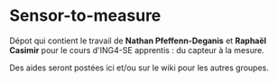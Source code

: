 # Sensor-to-measure

Dépot qui contient le travail de **Nathan Pfeffenn-Deganis** et **Raphaël Casimir** pour le cours d'ING4-SE apprentis : du capteur à la mesure.

Des aides seront postées ici et/ou sur le wiki pour les autres groupes.

